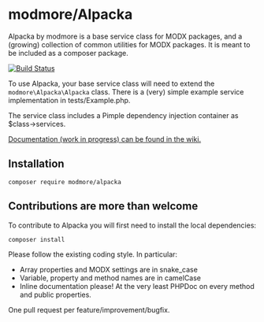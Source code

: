 # modmore/Alpacka

Alpacka by modmore is a base service class for MODX packages, and a (growing) collection of common utilities for
MODX packages. It is meant to be included as a composer package. 

[![Build Status](https://circleci.com/gh/modmore/Alpacka.svg?style=svg)](https://circleci.com/gh/modmore/Alpacka)

To use Alpacka, your base service class will need to extend the `modmore\Alpacka\Alpacka` class. There is a (very) simple 
example service implementation in tests/Example.php. 

The service class includes a Pimple dependency injection container as $class->services. 

[Documentation (work in progress) can be found in the wiki.](https://github.com/modmore/Alpacka/wiki)

## Installation

`composer require modmore/alpacka`

## Contributions are more than welcome

To contribute to Alpacka you will first need to install the local dependencies:

`composer install`

Please follow the existing coding style. In particular:

- Array properties and MODX settings are in snake_case
- Variable, property and method names are in camelCase
- Inline documentation please! At the very least PHPDoc on every method and public properties. 

One pull request per feature/improvement/bugfix. 

